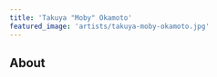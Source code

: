 ```yaml
---
title: 'Takuya "Moby" Okamoto'
featured_image: 'artists/takuya-moby-okamoto.jpg'
---
```


## About



